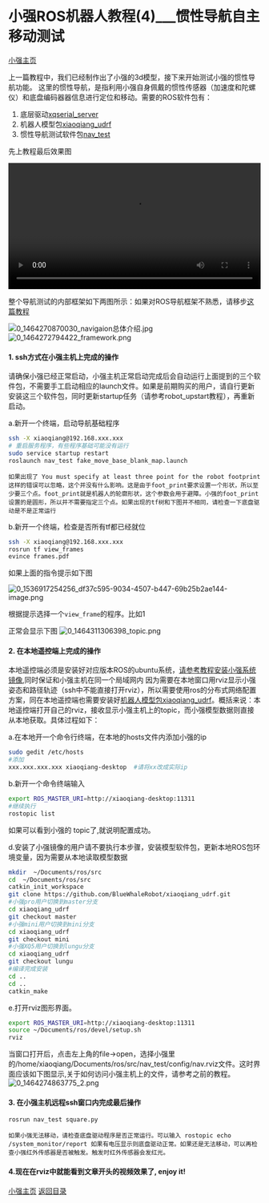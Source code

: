 # 小强ROS机器人教程(4)___惯性导航自主移动测试<br>
[小强主页](https://www.bwbot.org/products/xiaoqiang-4-pro)

上一篇教程中，我们已经制作出了小强的3d模型，接下来开始测试小强的惯性导航功能。
这里的惯性导航，是指利用小强自身佩戴的惯性传感器（加速度和陀螺仪）和底盘编码器器信息进行定位和移动。需要的ROS软件包有：

1. 底层驱动[xqserial_server](https://github.com/BlueWhaleRobot/xqserial_server)
2. 机器人模型包[xiaoqiang_udrf](https://github.com/BlueWhaleRobot/xiaoqiang_udrf)
3. 惯性导航测试软件包[nav_test](https://github.com/BlueWhaleRobot/nav_test)

先上教程最后效果图

<video src="https://community.bwbot.org/uploads/files/1464268939943-selfmove_rviz1.mp4" controls width=100%></video>

整个导航测试的内部框架如下两图所示：如果对ROS导航框架不熟悉，请移步[这篇教程](http://blog.exbot.net/archives/1129)

![0_1464270870030_navigaion总体介绍.jpg](http://community.bwbot.org/uploads/files/1464270887417-navigaion%E6%80%BB%E4%BD%93%E4%BB%8B%E7%BB%8D.jpg)
![0_1464272794422_framework.png](http://community.bwbot.org/uploads/files/1464272811642-framework.png)

#### 1. ssh方式在小强主机上完成的操作

请确保小强已经正常启动，小强主机正常启动完成后会自动运行上面提到的三个软件包，不需要手工启动相应的launch文件。如果是前期购买的用户，请自行更新安装这三个软件包，同时更新startup任务（请参考robot_upstart教程），再重新启动。

a.新开一个终端，启动导航基础程序

```bash
ssh -X xiaoqiang@192.168.xxx.xxx 
# 重启服务程序，有些程序基础可能没有运行
sudo service startup restart
roslaunch nav_test fake_move_base_blank_map.launch
```

`如果出现了 You must specify at least three point for the robot footprint 这样的错误可以忽略，这个并没有什么影响。这是由于foot_print要求设置一个形状，所以至少要三个点。foot_print就是机器人的轮廓形状，这个参数会用于避障。小强的foot_print设置的是圆形，所以并不需要指定三个点。如果出现的tf树和下图并不相同，请检查一下底盘驱动是不是正常运行`

b.新开一个终端，检查是否所有tf都已经就位

```bash
ssh -X xiaoqiang@192.168.xxx.xxx
rosrun tf view_frames
evince frames.pdf
```

如果上面的指令提示如下图

![0_1536917254256_df37c595-9034-4507-b447-69b25b2ae144-image.png](http://community.bwbot.org/assets/uploads/files/1536917255321-df37c595-9034-4507-b447-69b25b2ae144-image.png)

根据提示选择一个`view_frame`的程序。比如1

正常会显示下图
![0_1464311306398_topic.png](http://community.bwbot.org/uploads/files/1464311325468-topic.png)

#### 2. 在本地遥控端上完成的操作

本地遥控端必须是安装好对应版本ROS的ubuntu系统，[请参考教程安装小强系统镜像](https://community.bwbot.org/topic/232/%E8%93%9D%E9%B2%B8ros%E9%95%9C%E5%83%8F%E5%8F%91%E5%B8%83),同时保证和小强主机在同一个局域网内
因为需要在本地窗口用rviz显示小强姿态和路径轨迹（ssh中不能直接打开rviz），所以需要使用ros的分布式网络配置方案，同在本地遥控端也需要安装好[机器人模型包xiaoqiang_udrf](https://github.com/BlueWhaleRobot/xiaoqiang_udrf)。概括来说：本地遥控端打开自己的rviz，接收显示小强主机上的topic，而小强模型数据则直接从本地获取。具体过程如下：

a.在本地开一个命令行终端，在本地的hosts文件内添加小强的ip

```bash
sudo gedit /etc/hosts
#添加
xxx.xxx.xxx.xxx xiaoqiang-desktop  #请将xx改成实际ip
```

b.新开一个命令终端输入

```bash
export ROS_MASTER_URI=http://xiaoqiang-desktop:11311
#继续执行
rostopic list
```

如果可以看到小强的 topic了,就说明配置成功。

d.安装了小强镜像的用户请不要执行本步骤，安装模型软件包，更新本地ROS包环境变量，因为需要从本地读取模型数据

```bash
mkdir  ~/Documents/ros/src
cd  ~/Documents/ros/src
catkin_init_workspace
git clone https://github.com/BlueWhaleRobot/xiaoqiang_udrf.git
#小强pro用户切换到master分支
cd xiaoqiang_udrf
git checkout master
#小强mini用户切换到mini分支
cd xiaoqiang_udrf
git checkout mini
#小强XQ5用户切换到lungu分支
cd xiaoqiang_udrf
git checkout lungu
#编译完成安装
cd ..
cd ..
catkin_make
```

e.打开rviz图形界面。

```bash
export ROS_MASTER_URI=http://xiaoqiang-desktop:11311
source ~/Documents/ros/devel/setup.sh  
rviz
```

当窗口打开后，点击左上角的file->open，选择小强里的/home/xiaoqiang/Documents/ros/src/nav_test/config/nav.rviz文件。这时界面应该如下图显示,关于如何访问小强主机上的文件，请参考之前的教程。
![0_1464274863775_2.png](http://community.bwbot.org/uploads/files/1464274881772-2.png)

#### 3. 在小强主机远程ssh窗口内完成最后操作

```bash
rosrun nav_test square.py
```

```如果小强无法移动，请检查底盘驱动程序是否正常运行。可以输入 rostopic echo /system_monitor/report 如果有电压显示则底盘驱动正常。如果还是无法移动，可以再检查小强红外传感器是否被触发。触发时红外传感器会发红光。```

#### 4.现在在rviz中就能看到文章开头的视频效果了, enjoy it!


[小强主页](https://www.bwbot.org/products/xiaoqiang-4-pro)
[返回目录](https://community.bwbot.org/topic/110)
